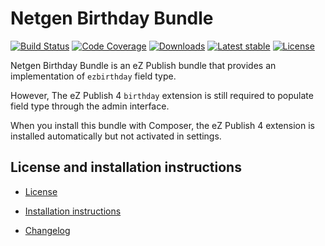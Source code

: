 Netgen Birthday Bundle
================================

[![Build Status](https://img.shields.io/travis/netgen/NetgenBirthdayBundle.svg?style=flat-square)](https://travis-ci.org/netgen/NetgenBirthdayBundle)
[![Code Coverage](https://img.shields.io/codecov/c/github/netgen/NetgenBirthdayBundle.svg?style=flat-square)](https://codecov.io/gh/netgen/NetgenBirthdayBundle)
[![Downloads](https://img.shields.io/packagist/dt/netgen/birthday-bundle.svg?style=flat-square)](https://packagist.org/packages/netgen/birthday-bundle)
[![Latest stable](https://img.shields.io/packagist/v/netgen/birthday-bundle.svg?style=flat-square)](https://packagist.org/packages/netgen/birthday-bundle)
[![License](https://img.shields.io/packagist/l/netgen/birthday-bundle.svg?style=flat-square)](https://packagist.org/packages/netgen/birthday-bundle)

Netgen Birthday Bundle is an eZ Publish bundle that provides an implementation of `ezbirthday` field type.

However, The eZ Publish 4 `birthday` extension is still required to populate field type through the admin interface.

When you install this bundle with Composer, the eZ Publish 4 extension is installed automatically but not activated in settings.

License and installation instructions
-------------------------------------

* [License](LICENSE)

* [Installation instructions](Resources/doc/INSTALL.md)

* [Changelog](Resources/doc/CHANGELOG.md)
